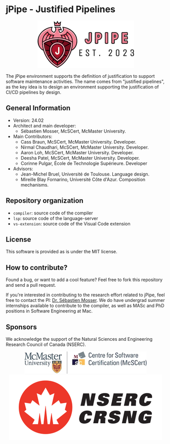 # jPipe - Justified Pipelines

<div align="center">

![tool logo](./docs/logo.png)

</div>

The jPipe environment supports the definition of justification to support software maintenance activities. The name comes from "justified pipelines", as the key idea is to design an environment supporting the justification of CI/CD pipelines by design.

## General Information
- Version: 24.02
- Architect and main developer:
  - Sébastien Mosser, McSCert, McMaster University.
- Main Contributors:
  - Cass Braun, McSCert, McMaster University. Developer.
  - Nirmal Chaudhari, McSCert, McMaster University. Developer.
  - Aaron Loh, McSCert, McMaster University. Developer.
  - Deesha Patel, McSCert, McMaster University. Developer.
  - Corinne Pulgar, École de Technologie Supérieure. Developer
- Advisors:
  - Jean-Michel Bruel, Université de Toulouse. Language design.
  - Mireille Blay Fornarino, Université Côte d'Azur. Composition mechanisms.

## Repository organization

  - `compiler`: source code of the compiler
  - `lsp`: source code of the language-server
  - `vs-extension`: source code of the Visual Code extension

## License

This software is provided as is under the MIT license.

## How to contribute?

Found a bug, or want to add a cool feature? Feel free to fork this repository and send a pull request. 

If you're interested in contributing to the research effort related to jPipe, feel free to contact the PI: [Dr. Sébastien Mosser](mossers@mcmaster.ca). We do have undergrad summer internships available to contribute to the compiler, as well as MASc and PhD positions in Software Engineering at Mac.


## Sponsors


We acknowledge the support of the Natural Sciences and Engineering Research Council of Canada (NSERC).

<div align="center">

![mcscert](./docs/sponsors/mcscert.jpg) ![nserc](./docs/sponsors/nserc.png)

</div>

